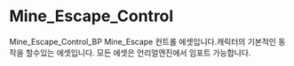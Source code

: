 # Mine_Escape_Control
Mine_Escape_Control_BP
Mine_Escape 컨트롤 에셋입니다.캐릭터의 기본적인 동작을 할수있는 에셋입니다.
모든 에셋은 언리얼엔진에서 임포트 가능합니다. 
